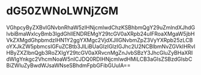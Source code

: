 # dG50ZWNoLWNjZGM

VGhpcyByZXBvIGNvbnRhaW5zIHNjcmlwdChzKSBhbmQgY29uZmlndXJhdGlvbiBmaWxlcyBmb3IgdGhlIENDREMgY29tcGV0aXRpb24uIFRoaXMgaW5jbHVkZXMgdGhpbmdzIHN1Y2ggYXMgc2VjdXJlIGNvbmZpZ3VyYXRpb25zLCBoYXJkZW5pbmcsIGFuZCBtb3JlLiBUaGlzIGlzIGJhc2U2NCBlbmNvZGVkIHRvIHByZXZlbnQgb3RoZXIgY29tcGV0aXRvcnMgZnJvbSBzY3JhcGluZyBHaXRIdWIgYnkgc2VhcmNoaW5nICJDQ0RDIHNjcmlwdHMiLCB3aGlsZSBzdGlsbCBiZWluZyBwdWJsaWNseSBhdmFpbGFibGUuIA==
